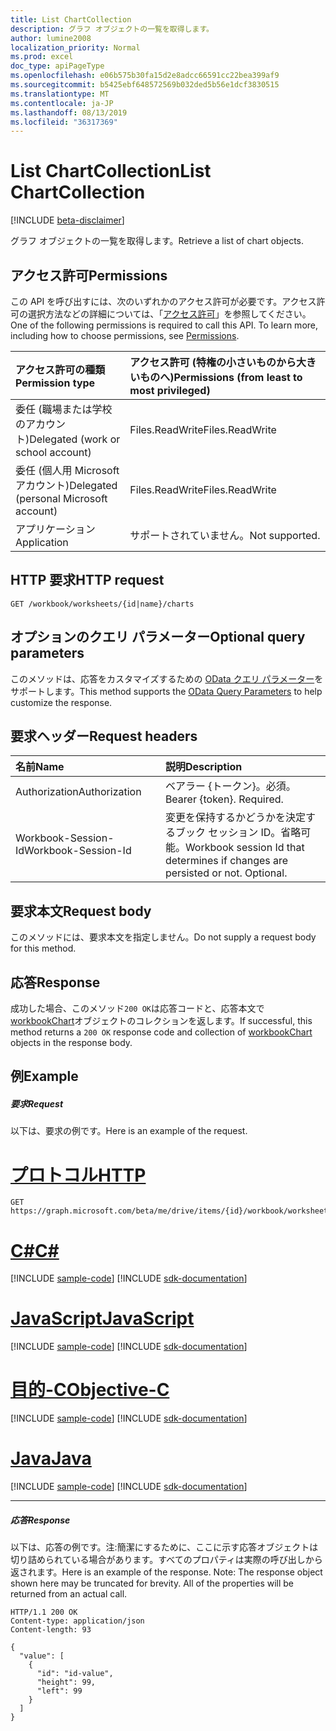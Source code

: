 ```yaml
---
title: List ChartCollection
description: グラフ オブジェクトの一覧を取得します。
author: lumine2008
localization_priority: Normal
ms.prod: excel
doc_type: apiPageType
ms.openlocfilehash: e06b575b30fa15d2e8adcc66591cc22bea399af9
ms.sourcegitcommit: b5425ebf648572569b032ded5b56e1dcf3830515
ms.translationtype: MT
ms.contentlocale: ja-JP
ms.lasthandoff: 08/13/2019
ms.locfileid: "36317369"
---
```

# <a name="list-chartcollection"></a><span data-ttu-id="a2b4b-103">List ChartCollection</span><span class="sxs-lookup"><span data-stu-id="a2b4b-103">List ChartCollection</span></span>

[!INCLUDE [beta-disclaimer](../../includes/beta-disclaimer.md)]

<span data-ttu-id="a2b4b-104">グラフ オブジェクトの一覧を取得します。</span><span class="sxs-lookup"><span data-stu-id="a2b4b-104">Retrieve a list of chart objects.</span></span>
## <a name="permissions"></a><span data-ttu-id="a2b4b-105">アクセス許可</span><span class="sxs-lookup"><span data-stu-id="a2b4b-105">Permissions</span></span>
<span data-ttu-id="a2b4b-p101">この API を呼び出すには、次のいずれかのアクセス許可が必要です。アクセス許可の選択方法などの詳細については、「[アクセス許可](/graph/permissions-reference)」を参照してください。</span><span class="sxs-lookup"><span data-stu-id="a2b4b-p101">One of the following permissions is required to call this API. To learn more, including how to choose permissions, see [Permissions](/graph/permissions-reference).</span></span>

|<span data-ttu-id="a2b4b-108">アクセス許可の種類</span><span class="sxs-lookup"><span data-stu-id="a2b4b-108">Permission type</span></span>      | <span data-ttu-id="a2b4b-109">アクセス許可 (特権の小さいものから大きいものへ)</span><span class="sxs-lookup"><span data-stu-id="a2b4b-109">Permissions (from least to most privileged)</span></span>              |
|:--------------------|:---------------------------------------------------------|
|<span data-ttu-id="a2b4b-110">委任 (職場または学校のアカウント)</span><span class="sxs-lookup"><span data-stu-id="a2b4b-110">Delegated (work or school account)</span></span> | <span data-ttu-id="a2b4b-111">Files.ReadWrite</span><span class="sxs-lookup"><span data-stu-id="a2b4b-111">Files.ReadWrite</span></span>    |
|<span data-ttu-id="a2b4b-112">委任 (個人用 Microsoft アカウント)</span><span class="sxs-lookup"><span data-stu-id="a2b4b-112">Delegated (personal Microsoft account)</span></span> | <span data-ttu-id="a2b4b-113">Files.ReadWrite</span><span class="sxs-lookup"><span data-stu-id="a2b4b-113">Files.ReadWrite</span></span>    |
|<span data-ttu-id="a2b4b-114">アプリケーション</span><span class="sxs-lookup"><span data-stu-id="a2b4b-114">Application</span></span> | <span data-ttu-id="a2b4b-115">サポートされていません。</span><span class="sxs-lookup"><span data-stu-id="a2b4b-115">Not supported.</span></span> |

## <a name="http-request"></a><span data-ttu-id="a2b4b-116">HTTP 要求</span><span class="sxs-lookup"><span data-stu-id="a2b4b-116">HTTP request</span></span>
<!-- { "blockType": "ignored" } -->
```http
GET /workbook/worksheets/{id|name}/charts
```
## <a name="optional-query-parameters"></a><span data-ttu-id="a2b4b-117">オプションのクエリ パラメーター</span><span class="sxs-lookup"><span data-stu-id="a2b4b-117">Optional query parameters</span></span>
<span data-ttu-id="a2b4b-118">このメソッドは、応答をカスタマイズするための [OData クエリ パラメーター](https://developer.microsoft.com/graph/docs/concepts/query_parameters)をサポートします。</span><span class="sxs-lookup"><span data-stu-id="a2b4b-118">This method supports the [OData Query Parameters](https://developer.microsoft.com/graph/docs/concepts/query_parameters) to help customize the response.</span></span>

## <a name="request-headers"></a><span data-ttu-id="a2b4b-119">要求ヘッダー</span><span class="sxs-lookup"><span data-stu-id="a2b4b-119">Request headers</span></span>
| <span data-ttu-id="a2b4b-120">名前</span><span class="sxs-lookup"><span data-stu-id="a2b4b-120">Name</span></span>      |<span data-ttu-id="a2b4b-121">説明</span><span class="sxs-lookup"><span data-stu-id="a2b4b-121">Description</span></span>|
|:----------|:----------|
| <span data-ttu-id="a2b4b-122">Authorization</span><span class="sxs-lookup"><span data-stu-id="a2b4b-122">Authorization</span></span>  | <span data-ttu-id="a2b4b-p102">ベアラー {トークン}。必須。</span><span class="sxs-lookup"><span data-stu-id="a2b4b-p102">Bearer {token}. Required.</span></span> |
| <span data-ttu-id="a2b4b-125">Workbook-Session-Id</span><span class="sxs-lookup"><span data-stu-id="a2b4b-125">Workbook-Session-Id</span></span>  | <span data-ttu-id="a2b4b-p103">変更を保持するかどうかを決定するブック セッション ID。省略可能。</span><span class="sxs-lookup"><span data-stu-id="a2b4b-p103">Workbook session Id that determines if changes are persisted or not. Optional.</span></span>|

## <a name="request-body"></a><span data-ttu-id="a2b4b-128">要求本文</span><span class="sxs-lookup"><span data-stu-id="a2b4b-128">Request body</span></span>
<span data-ttu-id="a2b4b-129">このメソッドには、要求本文を指定しません。</span><span class="sxs-lookup"><span data-stu-id="a2b4b-129">Do not supply a request body for this method.</span></span>

## <a name="response"></a><span data-ttu-id="a2b4b-130">応答</span><span class="sxs-lookup"><span data-stu-id="a2b4b-130">Response</span></span>

<span data-ttu-id="a2b4b-131">成功した場合、このメソッド`200 OK`は応答コードと、応答本文で[workbookChart](../resources/workbookchart.md)オブジェクトのコレクションを返します。</span><span class="sxs-lookup"><span data-stu-id="a2b4b-131">If successful, this method returns a `200 OK` response code and collection of [workbookChart](../resources/workbookchart.md) objects in the response body.</span></span>
## <a name="example"></a><span data-ttu-id="a2b4b-132">例</span><span class="sxs-lookup"><span data-stu-id="a2b4b-132">Example</span></span>
##### <a name="request"></a><span data-ttu-id="a2b4b-133">要求</span><span class="sxs-lookup"><span data-stu-id="a2b4b-133">Request</span></span>
<span data-ttu-id="a2b4b-134">以下は、要求の例です。</span><span class="sxs-lookup"><span data-stu-id="a2b4b-134">Here is an example of the request.</span></span>

# <a name="httptabhttp"></a>[<span data-ttu-id="a2b4b-135">プロトコル</span><span class="sxs-lookup"><span data-stu-id="a2b4b-135">HTTP</span></span>](#tab/http)
<!-- {
  "blockType": "request",
  "name": "get_chartcollection"
}-->
```http
GET https://graph.microsoft.com/beta/me/drive/items/{id}/workbook/worksheets/{id|name}/charts
```
# <a name="ctabcsharp"></a>[<span data-ttu-id="a2b4b-136">C#</span><span class="sxs-lookup"><span data-stu-id="a2b4b-136">C#</span></span>](#tab/csharp)
[!INCLUDE [sample-code](../includes/snippets/csharp/get-chartcollection-csharp-snippets.md)]
[!INCLUDE [sdk-documentation](../includes/snippets/snippets-sdk-documentation-link.md)]

# <a name="javascripttabjavascript"></a>[<span data-ttu-id="a2b4b-137">JavaScript</span><span class="sxs-lookup"><span data-stu-id="a2b4b-137">JavaScript</span></span>](#tab/javascript)
[!INCLUDE [sample-code](../includes/snippets/javascript/get-chartcollection-javascript-snippets.md)]
[!INCLUDE [sdk-documentation](../includes/snippets/snippets-sdk-documentation-link.md)]

# <a name="objective-ctabobjc"></a>[<span data-ttu-id="a2b4b-138">目的-C</span><span class="sxs-lookup"><span data-stu-id="a2b4b-138">Objective-C</span></span>](#tab/objc)
[!INCLUDE [sample-code](../includes/snippets/objc/get-chartcollection-objc-snippets.md)]
[!INCLUDE [sdk-documentation](../includes/snippets/snippets-sdk-documentation-link.md)]

# <a name="javatabjava"></a>[<span data-ttu-id="a2b4b-139">Java</span><span class="sxs-lookup"><span data-stu-id="a2b4b-139">Java</span></span>](#tab/java)
[!INCLUDE [sample-code](../includes/snippets/java/get-chartcollection-java-snippets.md)]
[!INCLUDE [sdk-documentation](../includes/snippets/snippets-sdk-documentation-link.md)]

---

##### <a name="response"></a><span data-ttu-id="a2b4b-140">応答</span><span class="sxs-lookup"><span data-stu-id="a2b4b-140">Response</span></span>
<span data-ttu-id="a2b4b-p104">以下は、応答の例です。注:簡潔にするために、ここに示す応答オブジェクトは切り詰められている場合があります。すべてのプロパティは実際の呼び出しから返されます。</span><span class="sxs-lookup"><span data-stu-id="a2b4b-p104">Here is an example of the response. Note: The response object shown here may be truncated for brevity. All of the properties will be returned from an actual call.</span></span>
<!-- {
  "blockType": "response",
  "truncated": true,
  "@odata.type": "microsoft.graph.workbookChart",
  "isCollection": true
} -->
```http
HTTP/1.1 200 OK
Content-type: application/json
Content-length: 93

{
  "value": [
    {
      "id": "id-value",
      "height": 99,
      "left": 99
    }
  ]
}
```

<!-- uuid: 8fcb5dbc-d5aa-4681-8e31-b001d5168d79
2015-10-25 14:57:30 UTC -->
<!--
{
  "type": "#page.annotation",
  "description": "List ChartCollection",
  "keywords": "",
  "section": "documentation",
  "tocPath": "",
  "suppressions": [
  ]
}
-->
